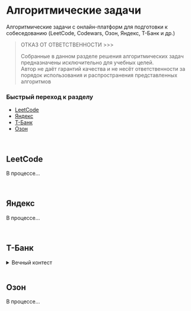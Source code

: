 # Алгоритмические задачи
Алгоритмические задачи с онлайн-платформ для подготовки к собеседованию (LeetCode, Codewars, Озон, Яндекс, Т-Банк и др.)

> ОТКАЗ ОТ ОТВЕТСТВЕННОСТИ >>>
>
> Собранные в данном разделе решения алгоритмических задач предназначены исключительно для учебных целей. <br>
> Автор не даёт гарантий качества и не несёт ответственности за порядок использования и распространения представленных алгоритмов


### Быстрый переход к разделу

- [LeetCode](#leetcode)
- [Яндекс](#yandex)
- [Т-Банк](#tinkoff)
- [Озон](#ozon)

<br>

## LeetCode
<a name="leetcode"></a>

В процессе...

<br>

## Яндекс
<a name="yandex"></a>

В процессе...

<br>

## Т-Банк
<a name="tinkoff"></a>
<details>
  <summary>Вечный контест</summary>

- [x] [1 задание](Edu.Tbank/Edu.Tbank.Eternal.T1)
- [x] [2 задание](Edu.Tbank/Edu.Tbank.Eternal.T2)
- [ ] [3 задание](Edu.Tbank/Edu.Tbank.Eternal.T3)

  В процессе...
</details>

<br>

## Озон
<a name="ozon"></a>

В процессе...
